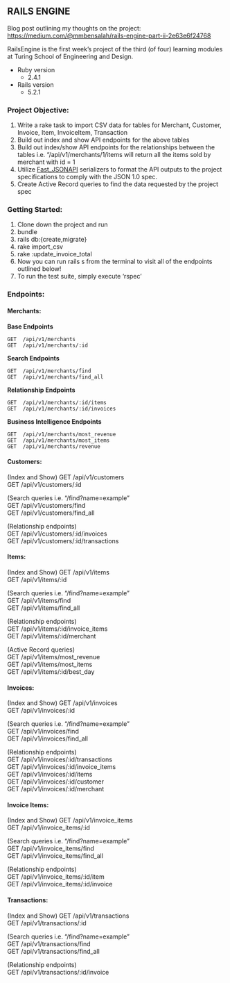 ## RAILS ENGINE

Blog post outlining my thoughts on the project: https://medium.com/@mmbensalah/rails-engine-part-ii-2e63e6f24768

RailsEngine is the first week’s project of the third (of four) learning modules at Turing School of Engineering and Design. 

* Ruby version
    * 2.4.1 
* Rails version
    * 5.2.1

### Project Objective: 

1. Write a rake task to import CSV data for tables for Merchant, Customer, Invoice, Item, InvoiceItem, Transaction	
2. Build out index and show API endpoints for the above tables
3. Build out index/show API endpoints for the relationships between the tables i.e. “/api/v1/merchants/1/items will return all the items sold by merchant with id = 1
4. Utilize [Fast_JSONAPI](https://github.com/Netflix/fast_jsonapi) serializers to format the API outputs to the project specifications to comply with the JSON 1.0 spec.
5. Create Active Record queries to find the data requested by the project spec

### Getting Started: 
1. Clone down the project and run 
  1. bundle
  2. rails db:{create,migrate}	
  3. rake import_csv
  4. rake :update_invoice_total
2. Now you can run rails s from the terminal to visit all of the endpoints outlined below!
3. To run the test suite, simply execute ‘rspec’

### Endpoints: 

#### Merchants: 

**Base Endpoints** 

`GET  /api/v1/merchants`                                                          
`GET  /api/v1/merchants/:id`

**Search Endpoints**

`GET  /api/v1/merchants/find`                                                      
`GET  /api/v1/merchants/find_all`      

**Relationship Endpoints**

`GET  /api/v1/merchants/:id/items`                                                 
`GET  /api/v1/merchants/:id/invoices`    
 
**Business Intelligence Endpoints**

`GET  /api/v1/merchants/most_revenue`                                              
`GET  /api/v1/merchants/most_items`                                                
`GET  /api/v1/merchants/revenue`       
 
#### Customers:

(Index and Show)
GET  /api/v1/customers                                                              
GET  /api/v1/customers/:id  

(Search queries i.e. “/find?name=example”                                           
GET  /api/v1/customers/find                                                          
GET  /api/v1/customers/find_all       

(Relationship endpoints)                                                  
GET  /api/v1/customers/:id/invoices                                                  
GET  /api/v1/customers/:id/transactions    

#### Items:

(Index and Show)
GET  /api/v1/items                                                                  
GET  /api/v1/items/:id 

(Search queries i.e. “/find?name=example”                                         
GET  /api/v1/items/find                                                             
GET  /api/v1/items/find_all   

(Relationship endpoints)                                                        
GET  /api/v1/items/:id/invoice_items                                                 
GET  /api/v1/items/:id/merchant  

(Active Record queries)                                                       
GET  /api/v1/items/most_revenue                                                     
GET  /api/v1/items/most_items                                                      
GET  /api/v1/items/:id/best_day    

#### Invoices: 

(Index and Show)
GET  /api/v1/invoices                                                               
GET  /api/v1/invoices/:id 
 
(Search queries i.e. “/find?name=example”                                                
GET  /api/v1/invoices/find                                                          
GET  /api/v1/invoices/find_all    
 
(Relationship endpoints)                                                   
GET  /api/v1/invoices/:id/transactions                                             
GET  /api/v1/invoices/:id/invoice_items                                            
GET  /api/v1/invoices/:id/items                                                     
GET  /api/v1/invoices/:id/customer                                                
GET  /api/v1/invoices/:id/merchant     

#### Invoice Items:

(Index and Show)
GET  /api/v1/invoice_items                                                         
GET  /api/v1/invoice_items/:id 

(Search queries i.e. “/find?name=example”                            
GET  /api/v1/invoice_items/find                                                     
GET  /api/v1/invoice_items/find_all   
 
(Relationship endpoints)                                                 
GET  /api/v1/invoice_items/:id/item                                                  
GET  /api/v1/invoice_items/:id/invoice       

#### Transactions: 

(Index and Show)
GET  /api/v1/transactions                                                           
GET  /api/v1/transactions/:id   
 
(Search queries i.e. “/find?name=example”                                       
GET  /api/v1/transactions/find                                                       
GET  /api/v1/transactions/find_all   
 
(Relationship endpoints)                                                  
GET  /api/v1/transactions/:id/invoice    
